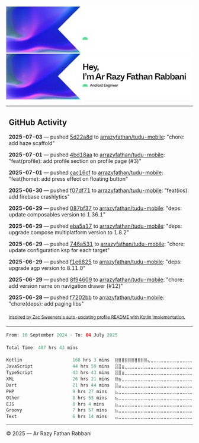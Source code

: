 ![Ar Razy Fathan Rabbani Banner](https://github.com/arrazyfathan/arrazyfathan/blob/main/media/banner-dark.png#gh-dark-mode-only)
![Ar Razy Fathan Rabbani Banner](https://github.com/arrazyfathan/arrazyfathan/blob/main/media/banner-light.png#gh-light-mode-only)

<table><tr><td valign="top" width="100%">    

## GitHub Activity

**2025-07-03** — pushed [5d22a8d](https://github.com/arrazyfathan/tudu-mobile/commits/5d22a8d63437409b66d2ce6209adac7eb665b4d6) to [arrazyfathan/tudu-mobile](https://github.com/arrazyfathan/tudu-mobile): "chore: add haze scaffold"

**2025-07-01** — pushed [4bd18aa](https://github.com/arrazyfathan/tudu-mobile/commits/4bd18aaeb64de951901cc4148c1552f1dbc711de) to [arrazyfathan/tudu-mobile](https://github.com/arrazyfathan/tudu-mobile): "feat(profile): add profile section on profile page (#3)"

**2025-07-01** — pushed [cac16cf](https://github.com/arrazyfathan/tudu-mobile/commits/cac16cf9477526a04e2a83c90f8fb174484686eb) to [arrazyfathan/tudu-mobile](https://github.com/arrazyfathan/tudu-mobile): "feat(home): add press effect on floating button"

**2025-06-30** — pushed [f07df71](https://github.com/arrazyfathan/tudu-mobile/commits/f07df71f2872c45615c86b637b958707eca32761) to [arrazyfathan/tudu-mobile](https://github.com/arrazyfathan/tudu-mobile): "feat(ios): add firebase crashlytics"

**2025-06-29** — pushed [087bf37](https://github.com/arrazyfathan/tudu-mobile/commits/087bf379e6f60226b920cae8784631faec891dc0) to [arrazyfathan/tudu-mobile](https://github.com/arrazyfathan/tudu-mobile): "deps: update composables version to 1.36.1"

**2025-06-29** — pushed [eba5a17](https://github.com/arrazyfathan/tudu-mobile/commits/eba5a1726680e6b7b948744b6bcf48926767fd35) to [arrazyfathan/tudu-mobile](https://github.com/arrazyfathan/tudu-mobile): "deps: upgrade compose multiplatform version to 1.8.2"

**2025-06-29** — pushed [746a531](https://github.com/arrazyfathan/tudu-mobile/commits/746a5317bea19dcaafa23609efb0243259fc1399) to [arrazyfathan/tudu-mobile](https://github.com/arrazyfathan/tudu-mobile): "chore: update configuration ksp for each target"

**2025-06-29** — pushed [f1e6825](https://github.com/arrazyfathan/tudu-mobile/commits/f1e6825dfa71cbec95b39a29a3fc98352671caf5) to [arrazyfathan/tudu-mobile](https://github.com/arrazyfathan/tudu-mobile): "deps: upgrade agp version to 8.11.0"

**2025-06-29** — pushed [8f94609](https://github.com/arrazyfathan/tudu-mobile/commits/8f946098ba18a17225c921d54a94baef1e4ddd70) to [arrazyfathan/tudu-mobile](https://github.com/arrazyfathan/tudu-mobile): "chore: add version name on navigation drawer (#12)"

**2025-06-28** — pushed [f7202bb](https://github.com/arrazyfathan/tudu-mobile/commits/f7202bb2a1c52ade7014919241e95fb5f3ba6bdf) to [arrazyfathan/tudu-mobile](https://github.com/arrazyfathan/tudu-mobile): "chore(deps): add paging libs"
                
<sub><a href="https://github.com/ZacSweers/ZacSweers/">Inspired by Zac Sweeners's auto-updating profile README with Kotlin Implementation.</a></sub>
</table>

<!--START_SECTION:waka-->

```kotlin
From: 10 September 2024 - To: 04 July 2025

Total Time: 407 hrs 43 mins

Kotlin                   168 hrs 3 mins  ⣿⣿⣿⣿⣿⣿⣿⣿⣿⣿⣄⣀⣀⣀⣀⣀⣀⣀⣀⣀⣀⣀⣀⣀⣀   40.34 %
JavaScript               44 hrs 59 mins  ⣿⣿⣶⣀⣀⣀⣀⣀⣀⣀⣀⣀⣀⣀⣀⣀⣀⣀⣀⣀⣀⣀⣀⣀⣀   10.80 %
TypeScript               43 hrs 43 mins  ⣿⣿⣶⣀⣀⣀⣀⣀⣀⣀⣀⣀⣀⣀⣀⣀⣀⣀⣀⣀⣀⣀⣀⣀⣀   10.50 %
XML                      26 hrs 21 mins  ⣿⣦⣀⣀⣀⣀⣀⣀⣀⣀⣀⣀⣀⣀⣀⣀⣀⣀⣀⣀⣀⣀⣀⣀⣀   06.33 %
Dart                     21 hrs 44 mins  ⣿⣤⣀⣀⣀⣀⣀⣀⣀⣀⣀⣀⣀⣀⣀⣀⣀⣀⣀⣀⣀⣀⣀⣀⣀   05.22 %
PHP                      9 hrs 27 mins   ⣦⣀⣀⣀⣀⣀⣀⣀⣀⣀⣀⣀⣀⣀⣀⣀⣀⣀⣀⣀⣀⣀⣀⣀⣀   02.27 %
Other                    8 hrs 53 mins   ⣦⣀⣀⣀⣀⣀⣀⣀⣀⣀⣀⣀⣀⣀⣀⣀⣀⣀⣀⣀⣀⣀⣀⣀⣀   02.13 %
EJS                      8 hrs 4 mins    ⣦⣀⣀⣀⣀⣀⣀⣀⣀⣀⣀⣀⣀⣀⣀⣀⣀⣀⣀⣀⣀⣀⣀⣀⣀   01.94 %
Groovy                   7 hrs 57 mins   ⣦⣀⣀⣀⣀⣀⣀⣀⣀⣀⣀⣀⣀⣀⣀⣀⣀⣀⣀⣀⣀⣀⣀⣀⣀   01.91 %
Text                     6 hrs 14 mins   ⣤⣀⣀⣀⣀⣀⣀⣀⣀⣀⣀⣀⣀⣀⣀⣀⣀⣀⣀⣀⣀⣀⣀⣀⣀   01.50 %
```

<!--END_SECTION:waka-->

---
© 2025 — Ar Razy Fathan Rabbani